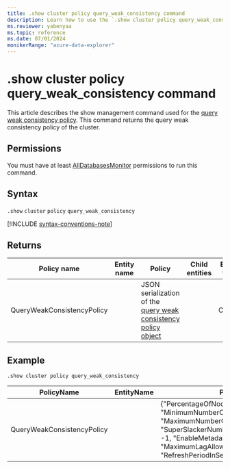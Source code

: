 ```yaml
---
title: .show cluster policy query_weak_consistency command
description: Learn how to use the `.show cluster policy query_weak_consistency` command to show the query weak consistency policy of the cluster.
ms.reviewer: yabenyaa
ms.topic: reference
ms.date: 07/01/2024
monikerRange: "azure-data-explorer"
---
```

# .show cluster policy query_weak_consistency command

This article describes the show management command used for the [query weak consistency policy](query-weak-consistency-policy.md). This command returns the query weak consistency policy of the cluster.

## Permissions

You must have at least [AllDatabasesMonitor](../access-control/role-based-access-control.md) permissions to run this command.

## Syntax

`.show` `cluster` `policy` `query_weak_consistency`

[!INCLUDE [syntax-conventions-note](../includes/syntax-conventions-note.md)]

## Returns

|Policy name | Entity name | Policy | Child entities | Entity type
|---|---|---|---|---
|QueryWeakConsistencyPolicy |  | JSON serialization of the [query weak consistency policy object](query-weak-consistency-policy.md#the-policy-object) | | Cluster

## Example

```kql
.show cluster policy query_weak_consistency 
```

|PolicyName|EntityName|Policy|ChildEntities|EntityType|
|---|---|---|---|---|
|QueryWeakConsistencyPolicy||{"PercentageOfNodes": -1, "MinimumNumberOfNodes": -1, "MaximumNumberOfNodes": -1, "SuperSlackerNumberOfNodesThreshold": -1, "EnableMetadataPrefetch": false, "MaximumLagAllowedInMinutes": -1, "RefreshPeriodInSeconds": -1}| |Cluster
